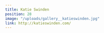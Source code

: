 ```yaml
---
title: Katie Swinden
position: 28
image: "/uploads/gallery__katieswinden.jpg"
link: http://katieswinden.com/
---
```


